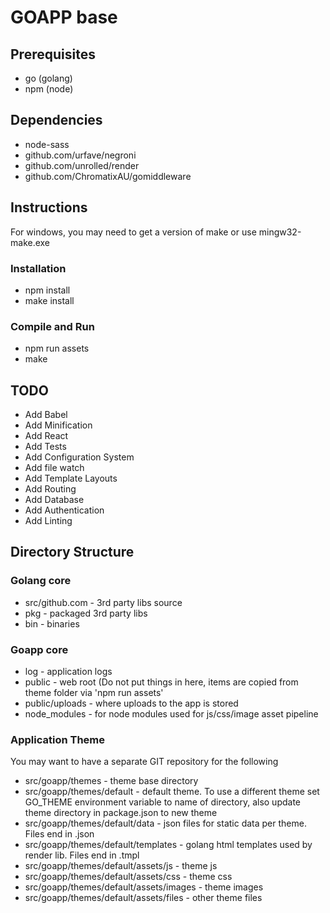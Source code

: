 # GOAPP base

## Prerequisites
* go (golang)
* npm (node)

## Dependencies

* node-sass
* github.com/urfave/negroni
* github.com/unrolled/render
* github.com/ChromatixAU/gomiddleware

## Instructions

For windows, you may need to get a version of make or use mingw32-make.exe

### Installation
* npm install
* make install

### Compile and Run
* npm run assets
* make

## TODO

* Add Babel
* Add Minification
* Add React
* Add Tests
* Add Configuration System
* Add file watch
* Add Template Layouts
* Add Routing
* Add Database
* Add Authentication
* Add Linting

## Directory Structure

### Golang core
* src/github.com - 3rd party libs source
* pkg - packaged 3rd party libs
* bin - binaries

### Goapp core
* log - application logs
* public - web root (Do not put things in here, items are copied from theme folder via 'npm run assets'
* public/uploads - where uploads to the app is stored
* node_modules - for node modules used for js/css/image asset pipeline

### Application Theme
You may want to have a separate GIT repository for the following

* src/goapp/themes - theme base directory
* src/goapp/themes/default - default theme. To use a different theme set GO_THEME environment variable to name of directory, also update theme directory in package.json to new theme
* src/goapp/themes/default/data - json files for static data per theme. Files end in .json
* src/goapp/themes/default/templates - golang html templates used by render lib. Files end in .tmpl
* src/goapp/themes/default/assets/js - theme js
* src/goapp/themes/default/assets/css - theme css
* src/goapp/themes/default/assets/images - theme images
* src/goapp/themes/default/assets/files - other theme files

